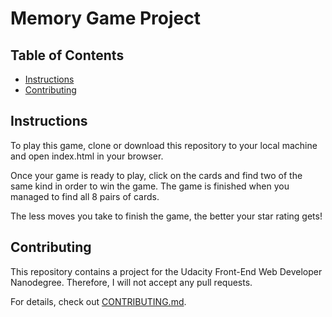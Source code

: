 # Memory Game Project

## Table of Contents

* [Instructions](#instructions)
* [Contributing](#contributing)

## Instructions

To play this game, clone or download this repository to your local machine and open index.html in your browser.

Once your game is ready to play, click on the cards and find two of the same kind in order to win the game.
The game is finished when you managed to find all 8 pairs of cards.

The less moves you take to finish the game, the better your star rating gets!

## Contributing

This repository contains a project for the Udacity Front-End Web Developer Nanodegree.
Therefore, I will not accept any pull requests.

For details, check out [CONTRIBUTING.md](CONTRIBUTING.md).

